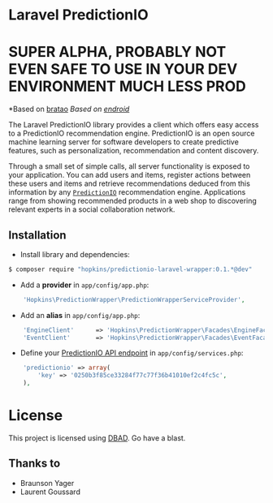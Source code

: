 Laravel PredictionIO
====================

SUPER ALPHA, PROBABLY NOT EVEN SAFE TO USE IN YOUR DEV ENVIRONMENT MUCH LESS PROD
=================================================================================

*Based on [bratao](http://github.com/bratao)
*Based on [endroid](http://endroid.nl/)*


The Laravel PredictionIO library provides a client which offers easy access to a PredictionIO recommendation engine.
PredictionIO is an open source machine learning server for software developers to create predictive features, such as
personalization, recommendation and content discovery.

Through a small set of simple calls, all server functionality is exposed to your application. You can add users and items,
register actions between these users and items and retrieve recommendations deduced from this information by any
[`PredictionIO`](http://prediction.io/) recommendation engine. Applications range from showing recommended products in a
web shop to discovering relevant experts in a social collaboration network.


## Installation
* Install library and dependencies:

```bash
$ composer require "hopkins/predictionio-laravel-wrapper:0.1.*@dev"
```

* Add a **provider** in `app/config/app.php`:

```php
    'Hopkins\PredictionWrapper\PredictionWrapperServiceProvider',
```

* Add an **alias** in `app/config/app.php`:

```php
    'EngineClient'      => 'Hopkins\PredictionWrapper\Facades\EngineFacade',
    'EventClient'       => 'Hopkins\PredictionWrapper\Facades\EventFacade',
```

* Define your [PredictionIO API endpoint](http://docs.prediction.io/current/tutorials/quickstart-php.html#add-your-app-to-predictionio) in `app/config/services.php`:

```php
	'predictionio' => array(
		'key' => '0250b3f85ce33284f77c77f36b41010ef2c4fc5c',
	),
```


# License

This project is licensed using [DBAD](http://www.dbad-license.org/). Go have a blast.



## Thanks to
- Braunson Yager
- Laurent Goussard